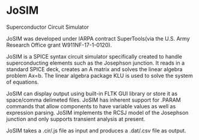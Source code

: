 # JoSIM
Superconductor Circuit Simulator

JoSIM was developed under IARPA contract SuperTools(via the U.S. Army Research Office grant W911NF-17-1-0120).

JoSIM is a SPICE syntax circuit simulator specifically created to handle superconducting elements such as the Josephson junction. It reads in a standard SPICE deck, creates an A matrix and solves the linear algebra problem Ax=b. The linear algebra package KLU is used to solve the system of equations.

JoSIM can display output using built-in FLTK GUI library or store it as space/comma delimeted files. JoSIM has inherent support for .PARAM commands that allow components to have variable values as well as expression parsing. JoSIM implements the RCSJ model of the Josephson junction and only supports transient analysis at present.

JoSIM takes a .cir/.js file as input and produces a .dat/.csv file as output.
